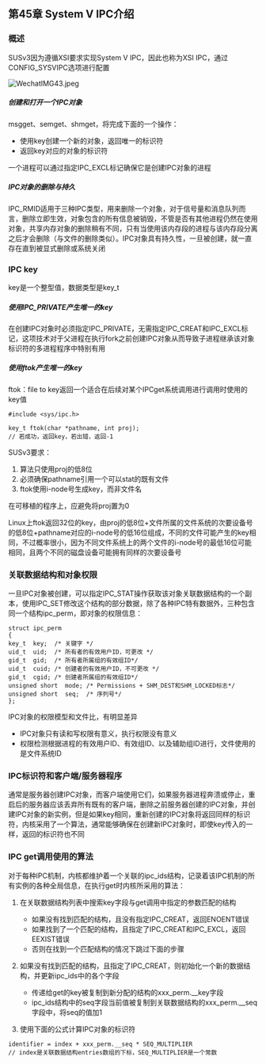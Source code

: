 ## 第45章 System V IPC介绍

### 概述

SUSv3因为遵循XSI要求实现System V IPC，因此也称为XSI IPC，通过CONFIG_SYSVIPC选项进行配置

![WechatIMG43.jpeg](https://i.loli.net/2020/01/30/IGkHQOD8AiUo9db.jpg)

##### 创建和打开一个IPC对象

msgget、semget、shmget，将完成下面的一个操作：

* 使用key创建一个新的对象，返回唯一的标识符
* 返回key对应的对象的标识符

一个进程可以通过指定IPC_EXCL标记确保它是创建IPC对象的进程

##### IPC对象的删除与持久

IPC_RMID适用于三种IPC类型，用来删除一个对象，对于信号量和消息队列而言，删除立即生效，对象包含的所有信息被销毁，不管是否有其他进程仍然在使用对象，共享内存对象的删除稍有不同，只有当使用该内存段的进程与该内存段分离之后才会删除（与文件的删除类似）。IPC对象具有持久性，一旦被创建，就一直存在直到被显式删除或系统关闭

### IPC key

key是一个整型值，数据类型是key_t

##### 使用IPC_PRIVATE产生唯一的key

在创建IPC对象时必须指定IPC_PRIVATE，无需指定IPC_CREAT和IPC_EXCL标记，这项技术对于父进程在执行fork之前创建IPC对象从而导致子进程继承该对象标识符的多进程程序中特别有用

##### 使用ftok产生唯一的key

ftok：file to key返回一个适合在后续对某个IPCget系统调用进行调用时使用的key值

```
#include <sys/ipc.h>

key_t ftok(char *pathname, int proj);
// 若成功，返回key，若出错，返回-1
```

SUSv3要求：

1. 算法只使用proj的低8位
2. 必须确保pathname引用一个可以stat的既有文件
3. ftok使用i-node号生成key，而非文件名

在可移植的程序上，应避免将proj置为0

Linux上ftok返回32位的key，由proj的低8位+文件所属的文件系统的次要设备号的低8位+pathname对应的i-node号的低16位组成，不同的文件可能产生的key相同，不过概率很小，因为不同文件系统上的两个文件的i-node号的最低16位可能相同，且两个不同的磁盘设备可能拥有同样的次要设备号

### 关联数据结构和对象权限

一旦IPC对象被创建，可以指定IPC_STAT操作获取该对象关联数据结构的一个副本，使用IPC_SET修改这个结构的部分数据，除了各种IPC特有数据外，三种包含同一个结构ipc_perm，即对象的权限信息：

```
struct ipc_perm
{
key_t  key;  /* 关键字 */
uid_t  uid;  /* 所有者的有效用户ID，可更改 */
gid_t  gid;  /* 所有者所属组的有效组ID*/
uid_t  cuid; /* 创建者的有效用户ID，不可更改 */
gid_t  cgid; /* 创建者所属组的有效组ID*/
unsigned short  mode; /* Permissions + SHM_DEST和SHM_LOCKED标志*/
unsigned short  seq;  /* 序列号*/
};
```

IPC对象的权限模型和文件比，有明显差异

* IPC对象只有读和写权限有意义，执行权限没有意义
* 权限检测根据进程的有效用户ID、有效组ID、以及辅助组ID进行，文件使用的是文件系统ID

### IPC标识符和客户端/服务器程序

通常是服务器创建IPC对象，而客户端使用它们，如果服务器进程奔溃或停止，重启后的服务器应该丢弃所有既有的客户端，删除之前服务器创建的IPC对象，并创建IPC对象的新实例，但是如果key相同，重新创建的IPC对象将返回同样的标识符，内核采用了一个算法，通常能够确保在创建新IPC对象时，即使key传入的一样，返回的标识符也不同

### IPC get调用使用的算法

对于每种IPC机制，内核都维护着一个关联的ipc_ids结构，记录着该IPC机制的所有实例的各种全局信息，在执行get时内核所采用的算法：

1. 在关联数据结构列表中搜索key字段与get调用中指定的参数匹配的结构
   * 如果没有找到匹配的结构，且没有指定IPC_CREAT，返回ENOENT错误
   * 如果找到了一个匹配的结构，且指定了IPC_CREAT和IPC_EXCL，返回EEXIST错误
   * 否则在找到一个匹配结构的情况下跳过下面的步骤

2. 如果没有找到匹配的结构，且指定了IPC_CREAT，则初始化一个新的数据结构，并更新ipc_ids中的各个字段
   * 传递给get的key被复制到新分配的结构的xxx_perm.__key字段
   * ipc_ids结构中的seq字段当前值被复制到关联数据结构的xxx_perm.__seq字段中，将seq的值加1

3. 使用下面的公式计算IPC对象的标识符

```
identifier = index + xxx_perm.__seq * SEQ_MULTIPLIER
// index是关联数据结构entries数组的下标，SEQ_MULTIPLIER是一个常数
```

